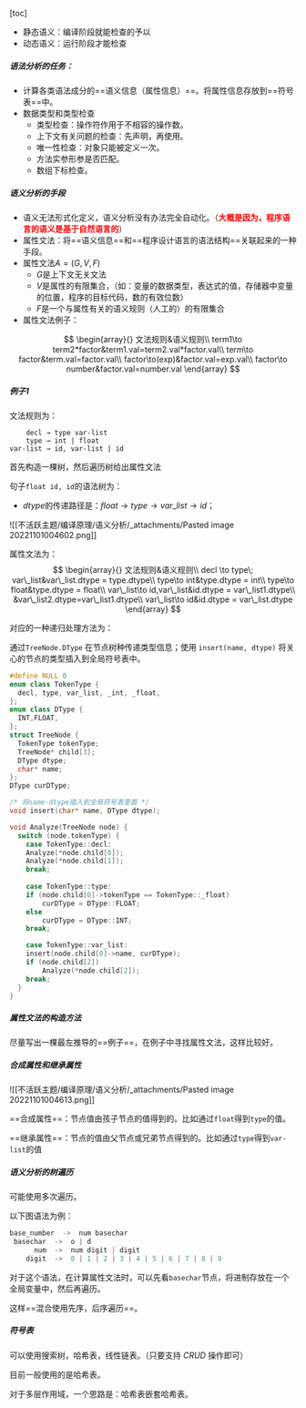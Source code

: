 

[toc]



- 静态语义：编译阶段就能检查的予以
- 动态语义：运行阶段才能检查



##### 语法分析的任务：

- 计算各类语法成分的==语义信息（属性信息）==。将属性信息存放到==符号表==中。
- 数据类型和类型检查
  - 类型检查：操作符作用于不相容的操作数。
  - 上下文有关问题的检查：先声明，再使用。
  - 唯一性检查：对象只能被定义一次。
  - 方法实参形参是否匹配。
  - 数组下标检查。



##### 语义分析的手段

- 语义无法形式化定义，语义分析没有办法完全自动化。（<b style="color: red">大概是因为，程序语言的语义是基于自然语言的</b>）
- 属性文法：将==语义信息==和==程序设计语言的语法结构==关联起来的一种手段。
- 属性文法$A=(G,V,F)$
  - $G$是上下文无关文法
  - $V$是属性的有限集合，（如：变量的数据类型，表达式的值，存储器中变量的位置，程序的目标代码，数的有效位数）
  - $F$是一个与属性有关的语义规则（人工的）的有限集合
- 属性文法例子：

$$
\begin{array}{}
文法规则&语义规则\\
term1\to term2*factor&term1.val=term2.val*factor.val\\
term\to factor&term.val=factor.val\\
factor\to(exp)&factor.val=exp.val\\
factor\to number&factor.val=number.val
\end{array}
$$



##### 例子1

文法规则为：

```
    decl → type var-list
    type → int | float
var-list → id, var-list | id
```

首先构造一棵树，然后遍历树给出属性文法

句子`float id, id`的语法树为：

- $dtype$的传递路径是：$float\to type\to var\_list\to id$；

![[不活跃主题/编译原理/语义分析/_attachments/Pasted image 20221101004602.png]]

属性文法为：
$$
\begin{array}{}
文法规则&语义规则\\
decl \to type\; var\_list&var\_list.dtype = type.dtype\\
type\to int&type.dtype = int\\
type\to float&type.dtype = float\\
var\_list\to id,var\_list&id.dtype = var\_list1.dtype\\
&var\_list2.dtype=var\_list1.dtype\\
var\_list\to id&id.dtype = var\_list.dtype
\end{array}
$$


对应的一种递归处理方法为：

通过`TreeNode.DType` 在节点树种传递类型信息；使用 `insert(name, dtype)` 将关心的节点的类型插入到全局符号表中。

```cpp
#define NULL 0
enum class TokenType {
  decl, type, var_list, _int, _float,
};
enum class DType {
  INT,FLOAT,
};
struct TreeNode {
  TokenType tokenType;
  TreeNode* child[3];
  DType dtype;
  char* name;
};
DType curDType;

/* 将name-dtype插入到全局符号表里面 */
void insert(char* name, DType dtype);

void Analyze(TreeNode node) {
  switch (node.tokenType) {
    case TokenType::decl:
    Analyze(*node.child[0]);
    Analyze(*node.child[1]);
    break;
      
    case TokenType::type:
    if (node.child[0]->tokenType == TokenType::_float)
        curDType = DType::FLOAT;
    else
        curDType = DType::INT;
    break;

    case TokenType::var_list:
    insert(node.child[0]->name, curDType);
    if (node.child[2])
        Analyze(*node.child[2]);
    break;
  }
}
```



##### 属性文法的构造方法

尽量写出一棵最左推导的==例子==，在例子中寻找属性文法，这样比较好。



##### 合成属性和继承属性

![[不活跃主题/编译原理/语义分析/_attachments/Pasted image 20221101004613.png]]

==合成属性==：节点值由孩子节点的值得到的。比如通过`float`得到`type`的值。

==继承属性==：节点的值由父节点或兄弟节点得到的。比如通过`type`得到`var-list`的值



##### 语义分析的树遍历

可能使用多次遍历。

以下图语法为例：

```python
base_number  ->  num basechar
 basechar  ->  o | d
      num  ->  num digit | digit
    digit  ->  0 | 1 | 2 | 3 | 4 | 5 | 6 | 7 | 8 | 9
```

对于这个语法，在计算属性文法时，可以先看`basechar`节点，将进制存放在一个全局变量中，然后再遍历。

这样==混合使用先序，后序遍历==。



##### 符号表

可以使用搜索树，哈希表，线性链表。（只要支持 _CRUD_ 操作即可）

目前一般使用的是哈希表。

对于多层作用域，一个思路是：哈希表嵌套哈希表。